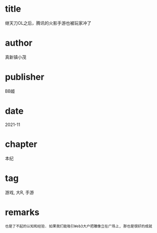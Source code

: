 # title
继天刀OL之后，腾讯的火影手游也被玩家冲了

# author
真新镇小茂

# publisher
BB姬

# date
2021-11

# chapter
本纪

# tag
游戏, 大R, 手游

# remarks
`也是了不起的认知和经验. 如果我们能吸引Web3大户把雕像立在广场上, 那也是很好的成就`
